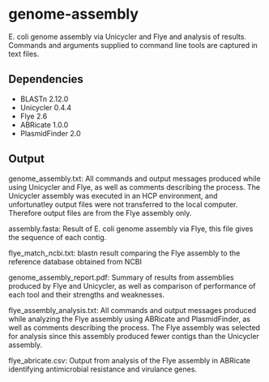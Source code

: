 # genome-assembly
E. coli genome assembly via Unicycler and Flye and analysis of results. Commands and arguments supplied to command line tools are captured in text files.

## Dependencies
- BLASTn 2.12.0
- Unicycler 0.4.4
- Flye 2.6
- ABRicate 1.0.0
- PlasmidFinder 2.0

## Output
genome_assembly.txt: All commands and output messages produced while using Unicycler and Flye, as well as comments describing the      process. The Unicycler assembly was executed in an HCP environment, and unfortunatley output files were not transferred to the local computer. Therefore output files are from the Flye assembly only.

assembly.fasta: Result of E. coli genome assembly via Flye, this file gives the sequence of each contig.

flye_match_ncbi.txt: blastn result comparing the Flye assembly to the reference database obtained from NCBI

genome_assembly_report.pdf: Summary of results from assemblies produced by Flye and Unicycler, as well as comparison of performance of each tool and their strengths and weaknesses.

flye_assembly_analysis.txt: All commands and output messages produced while analyzing the Flye assembly using ABRicate and PlasmidFinder, as well as comments describing the process. The Flye assembly was selected for analysis since this assembly produced fewer contigs than the Unicycler assembly.

flye_abricate.csv: Output from analysis of the Flye assembly in ABRicate identifying antimicrobial resistance and virulance genes.

